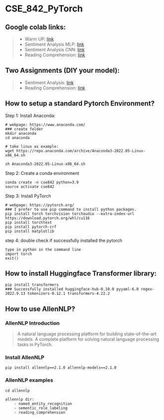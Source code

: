 # CSE_842_PyTorch

## Google colab links:
>- Warm UP: [link](https://colab.research.google.com/drive/1ISjZJkr-2IDzS9aPQ9RsQ0o_1kqzEFjJ?authuser=1)
>- Sentiment Analysis MLP: [link](https://colab.research.google.com/drive/1PmcbtS22Xt-PDJdc2uDgJrz7Wn6es3NL?authuser=1#scrollTo=PLn7EqNZom_Y)
>- Sentiment Analysis CNN: [link](https://colab.research.google.com/drive/1C3nFBYEOTwNbatBJj0rDUhFTMm4hOPZX?authuser=1#scrollTo=B1cQ-LbNokcN)
>- Reading Comprehension: [link](https://colab.research.google.com/drive/1bNUZdX91R0l2IpOgOX3VMCM8zy18GRl9?authuser=1#scrollTo=W8hL4ruV1o6f)

## Two Assignments (DIY your model):
>- Sentiment Analysis: [link](https://colab.research.google.com/drive/1gS5cVwk4zeKP6AD6gSsLS2G4jUNDtp9w?authuser=1#scrollTo=D6rgNEuamq40)
>- Reading Comprehension: [link](https://colab.research.google.com/drive/1MNbOHeOroVFjoYGy_KVmM6yx_Tzq2o45?authuser=1#scrollTo=4lM91gE8qQqv)

## How to setup a standard Pytorch Environment?

Step 1: Install Anaconda:

```shell
# webpage: https://www.anaconda.com/
### create folder
mkdir anaconda
cd anaconda

# take linux as example:
wget https://repo.anaconda.com/archive/Anaconda3-2022.05-Linux-x86_64.sh

sh Anaconda3-2022.05-Linux-x86_64.sh
```

Step 2: Create a conda environment
```shell
conda create -n cse842 python=3.9
source activate cse842
```

Step 3: Install PyTorch
```shell
# webpage: https://pytorch.org/
### I prefer to use pip command to install python packages.
pip install torch torchvision torchaudio --extra-index-url https://download.pytorch.org/whl/cu116
pip install torchtext
pip install pytorch-crf
pip install matplotlib
```

step 4: double check if successfully installed the pytorch
```
type in python in the command line
import torch
exit()
```

## How to install Huggingface Transformer library:

```
pip install transformers
### Successfully installed huggingface-hub-0.10.0 pyyaml-6.0 regex-2022.9.13 tokenizers-0.12.1 transformers-4.22.2
```

## How to use AllenNLP?
### AllenNLP Introduction
> A natural language processing platform for building state-of-the-art models. A complete platform for solving natural language processing tasks in PyTorch.

### Install AllenNLP
```
pip install allennlp==2.1.0 allennlp-models==2.1.0
```

### AllenNLP examples

```
cd allennlp

allennlp dir:
    - named_entity_recognition
    - sementic_role_labeling
    - reading_comprehension
```








